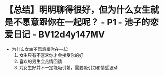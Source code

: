 # 【总结】明明聊得很好，但为什么女生就是不愿意跟你在一起呢？ - P1 - 池子的恋爱日记 - BV12d4y147MV

-   为什么女生不愿意跟你在一起
    1.  女生只有不喜欢你才会接受你的好
    2.  喜欢的男生会热情回馈
    3.  对女生好并不一定能吸引她，需要吸引力和情感波动